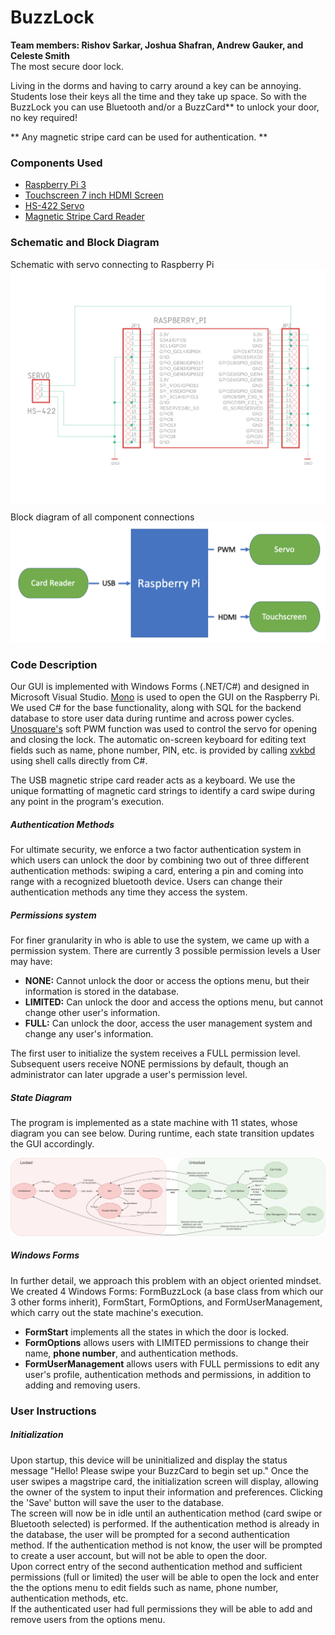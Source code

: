 # BuzzLock
<b> Team members: Rishov Sarkar, Joshua Shafran, Andrew Gauker, and Celeste Smith</b><br/>
The most secure door lock. <br/>

Living in the dorms and having to carry around a key can be annoying. Students lose their keys all the time and they take up space. So with the BuzzLock you can use Bluetooth and/or a BuzzCard** to unlock your door, no key required!

** Any magnetic stripe card can be used for authentication. **

<H3> Components Used </H3>
 <ul>
  <li> <a href="https://www.raspberrypi.org/products/raspberry-pi-3-model-b/">Raspberry Pi 3</a></li>
 <li> <a href="https://www.adafruit.com/product/2407">Touchscreen 7 inch HDMI Screen</a></li>
  <li> <a href="https://www.sparkfun.com/products/11884">HS-422 Servo</a></li>
  <li><a href="https://www.amazon.com/2xhome-Magnetic-Registry-Register-Quickbook/dp/B00E85TH9I/ref=sr_1_10?crid=UIZM18I37O7M&keywords=magstripe%2Breader&qid=1584997590&sprefix=%2Caps%2C227&sr=8-10&th=1">Magnetic Stripe Card Reader</a></li>
</ul> 

<H3> Schematic and Block Diagram </H3>

Schematic with servo connecting to Raspberry Pi
 <img src="Documentation/4180 Schematic Window.png" width="700" align="middle" alt="BuzzLock Schematic"> 

 Block diagram of all component connections
 <img src="Documentation/Screen Shot 2020-04-28 at 3.59.49 PM.png" alt="BuzzLock Block Diagram"> 


<H3> Code Description </H3>

Our GUI is implemented with Windows Forms (.NET/C#) and designed in Microsoft Visual Studio. <a href = "https://www.mono-project.com/">Mono</a> is used to open the GUI on the Raspberry Pi. We used C# for the base functionality, along with SQL for the backend database to store user data during runtime and across power cycles. <a href = "https://unosquare.github.io/raspberryio/">Unosquare's</a> soft PWM function was used to control the servo for opening and closing the lock. The automatic on-screen keyboard for editing text fields such as name, phone number, PIN, etc. is provided by calling <a href="http://t-sato.in.coocan.jp/xvkbd/">xvkbd</a> using shell calls directly from C#. 

The USB magnetic stripe card reader acts as a keyboard. We use the unique formatting of magnetic card strings to identify a card swipe during any point in the program's execution. 

<H5> Authentication Methods </H5>

For ultimate security, we enforce a two factor authentication system in which users can unlock the door by combining two out of three different authentication methods: swiping a card, entering a pin and coming into range with a recognized bluetooth device. Users can change their authentication methods any time they access the system.

<H5> Permissions system </H5>

For finer granularity in who is able to use the system, we came up with a permission system. There are currently 3 possible permission levels a User may have:

- **NONE:** Cannot unlock the door or access the options menu, but their information is stored in the database.
- **LIMITED:** Can unlock the door and access the options menu, but cannot change other user's information.
- **FULL:** Can unlock the door, access the user management system and change any user's information.

The first user to initialize the system receives a FULL permission level. Subsequent users receive NONE permissions by default, though an administrator can later upgrade a user's permission level. 

<H5> State Diagram </H5>

The program is implemented as a state machine with 11 states, whose diagram you can see below. During runtime, each state transition updates the GUI accordingly. 

<img src="Documentation/4180 State Diagram.png" alt="State Diagram">

<H5> Windows Forms </H5>

In further detail, we approach this problem with an object oriented mindset. We created 4 Windows Forms: FormBuzzLock (a base class from which our 3 other forms inherit), FormStart, FormOptions, and FormUserManagement, which carry out the state machine's execution. 

- **FormStart** implements all the states in which the door is locked. 
- **FormOptions** allows users with LIMITED permissions to change their name, **phone number**, and authentication methods. 
- **FormUserManagement** allows users with FULL permissions to edit any user's profile, authentication methods and permissions, in addition to adding and removing users.




<H3> User Instructions </H3>
<H5> Initialization </H5>

Upon startup, this device will be uninitialized and display the status message "Hello! Please swipe your BuzzCard to begin set up." Once the user swipes a magstripe card, the initialization screen will display, allowing the owner of the system to input their information and preferences. Clicking the 'Save' button will save the user to the database. <br/>
The screen will now be in idle until an authentication method (card swipe or Bluetooth selected) is performed.  If the authentication method is already in the database, the user will be prompted for a second authentication method.  If the authentication method is not know, the user will be prompted to create a user account, but will not be able to open the door.  
Upon correct entry of the second authentication method and sufficient permissions (full or limited) the user will be able to open the lock and enter the the options menu to edit fields such as name, phone number, authentication methods, etc.  <br/>
If the authenticated user had full permissions they will be able to add and remove users from the options menu.  

